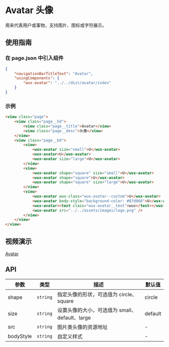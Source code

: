 # Avatar 头像

用来代表用户或事物，支持图片、图标或字符展示。

## 使用指南

### 在 page.json 中引入组件

```json
{
    "navigationBarTitleText": "Avatar",
    "usingComponents": {
        "wux-avatar": "../../dist/avatar/index"
    }
}
```

### 示例

```html
<view class="page">
    <view class="page__hd">
        <view class="page__title">Avatar</view>
        <view class="page__desc">头像</view>
    </view>
    <view class="page__bd">
        <view>
            <wux-avatar size="small">U</wux-avatar>
            <wux-avatar>U</wux-avatar>
            <wux-avatar size="large">U</wux-avatar>
        </view>
        <view>
            <wux-avatar shape="square" size="small">U</wux-avatar>
            <wux-avatar shape="square">U</wux-avatar>
            <wux-avatar shape="square" size="large">U</wux-avatar>
        </view>
        <view>
            <wux-avatar wux-class="wux-avatar--custom">U</wux-avatar>
            <wux-avatar body-style="background-color: #87d068">U</wux-avatar>
            <wux-avatar><text class="wux-avatar__text">wux</text></wux-avatar>
            <wux-avatar src="../../assets/images/logo.png" />
        </view>
    </view>
</view>
```

## 视频演示

[Avatar](./_media/avatar.mp4 ':include :type=iframe width=375px height=667px')

## API

| 参数 | 类型 | 描述 | 默认值 |
| --- | --- | --- | --- |
| shape | <code>string</code> | 指定头像的形状，可选值为 circle、square | circle |
| size | <code>string</code> | 设置头像的大小，可选值为 small、default、large | default |
| src | <code>string</code> | 图片类头像的资源地址 | - |
| bodyStyle | <code>string</code> | 自定义样式 | - |